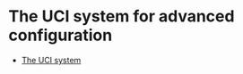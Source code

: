 # The UCI system for advanced configuration

- [The UCI system](https://openwrt.org/docs/guide-user/base-system/uci)
